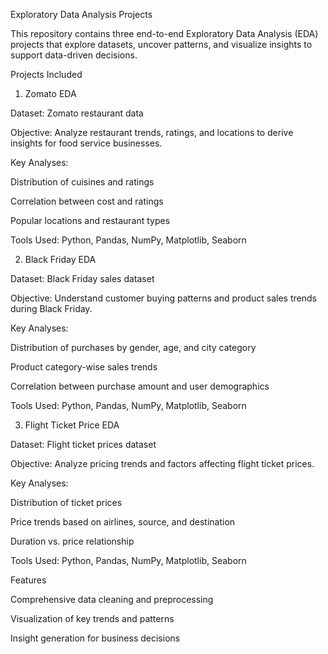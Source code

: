 Exploratory Data Analysis Projects

This repository contains three end-to-end Exploratory Data Analysis (EDA) projects that explore datasets, uncover patterns, and visualize insights to support data-driven decisions.

Projects Included
1. Zomato EDA

Dataset: Zomato restaurant data

Objective: Analyze restaurant trends, ratings, and locations to derive insights for food service businesses.

Key Analyses:

Distribution of cuisines and ratings

Correlation between cost and ratings

Popular locations and restaurant types

Tools Used: Python, Pandas, NumPy, Matplotlib, Seaborn

2. Black Friday EDA

Dataset: Black Friday sales dataset

Objective: Understand customer buying patterns and product sales trends during Black Friday.

Key Analyses:

Distribution of purchases by gender, age, and city category

Product category-wise sales trends

Correlation between purchase amount and user demographics

Tools Used: Python, Pandas, NumPy, Matplotlib, Seaborn

3. Flight Ticket Price EDA

Dataset: Flight ticket prices dataset

Objective: Analyze pricing trends and factors affecting flight ticket prices.

Key Analyses:

Distribution of ticket prices

Price trends based on airlines, source, and destination

Duration vs. price relationship

Tools Used: Python, Pandas, NumPy, Matplotlib, Seaborn

Features

Comprehensive data cleaning and preprocessing

Visualization of key trends and patterns

Insight generation for business decisions
